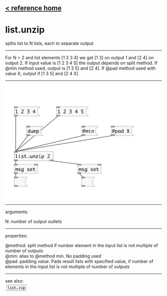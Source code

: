 [< reference home](index.html)
---

# list.unzip


splits list to N lists, each to separate output

---

For N = 2 and list elements [1 2 3 4] we get [1 3] on output 1 and [2 4] on output
            2.
If input value is [1 2 3 4 5] the output depends on split method.
If @min method used, output is [1 3 5] and [2 4]. If @pad method used with value
            X, output if [1 3 5] and [2 4 X]
<br>


---


![example](examples/list.unzip-example.jpg)

---
arguments:

N: number of output outlets<br>

---
properties:

@method: split method if
            number element in the input list is not multiple of number of outputs<br>
@min: alias to @method min. No padding used<br>
@pad: padding value. Pads result lists with
            specified value, if number of elements in the input list is not multiple of number of
            outputs<br>

---
see also:<br>
[![list.zip](img/object_list.zip.png)](list.zip.html)
